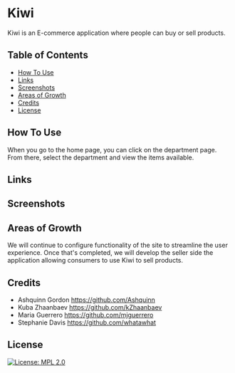 # Kiwi
Kiwi is an E-commerce application where people can buy or sell products. 

## Table of Contents
- [How To Use](#how-to-use)
- [Links](#links)
- [Screenshots](#screenshots)
- [Areas of Growth](#areas-of-growth)
- [Credits](#credits)
- [License](#license)

## How To Use
When you go to the home page, you can click on the department page. From there, select the department and view the items available. 

## Links

## Screenshots

## Areas of Growth
We will continue to configure functionality of the site to streamline the user experience. Once that's completed, we will develop the seller side the application allowing consumers to use Kiwi to sell products.

## Credits
- Ashquinn Gordon https://github.com/Ashquinn
- Kuba Zhaanbaev https://github.com/kZhaanbaev
- Maria Guerrero https://github.com/mjguerrero
- Stephanie Davis https://github.com/whatawhat

## License
[![License: MPL 2.0](https://img.shields.io/badge/License-MPL%202.0-brightgreen.svg)](https://opensource.org/licenses/MPL-2.0)

